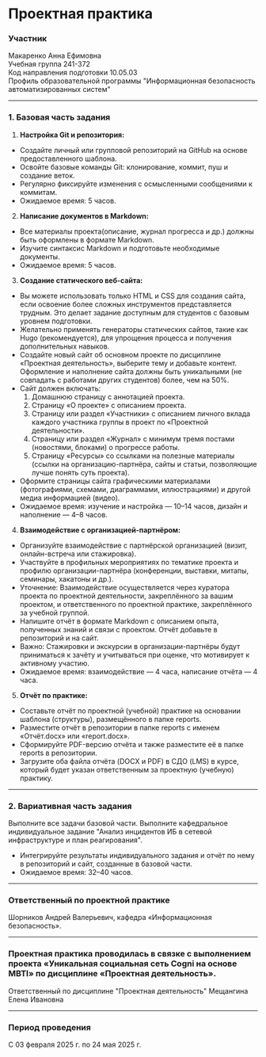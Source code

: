 # Проектная практика
### Участник
Макаренко Анна Ефимовна  
Учебная группа	241-372  
Код направления подготовки 10.05.03            
Профиль образовательной программы "Информационная безопасность автоматизированных систем"
***		
### 1. Базовая часть задания
1. **Настройка Git и репозитория:**
* Создайте личный или групповой репозиторий на GitHub на основе предоставленного шаблона.
* Освойте базовые команды Git: клонирование, коммит, пуш и создание веток.
* Регулярно фиксируйте изменения с осмысленными сообщениями к коммитам.
* Ожидаемое время: 5 часов.
2. **Написание документов в Markdown:**
* Все материалы проекта(описание, журнал прогресса и др.) должны быть оформлены в формате Markdown.
* Изучите синтаксис Markdown и подготовьте необходимые документы.
* Ожидаемое время: 5 часов.
3. **Создание статического веб-сайта:**
* Вы можете использовать только HTML и CSS для создания сайта, если освоение более сложных инструментов представляется трудным. Это делает задание доступным для студентов с базовым уровнем подготовки.
* Желательно применять генераторы статических сайтов, такие как Hugo (рекомендуется), для упрощения процесса и получения дополнительных навыков. 
* Создайте новый сайт об основном проекте по дисциплине «Проектная деятельность», выберите тему и добавьте контент. Оформление и наполнение сайта должны быть уникальными (не совпадать с работами других студентов) более, чем на 50%.
* Сайт должен включать:
  1. Домашнюю страницу с аннотацией проекта.
  1. Страницу «О проекте» с описанием проекта.
  1. Страницу или раздел «Участники» с описанием личного вклада каждого участника группы в проект по «Проектной деятельности».
  1. Страницу или раздел «Журнал» с минимум тремя постами (новостями, блоками) о прогрессе работы.
  1. Страницу «Ресурсы» со ссылками на полезные материалы (ссылки на организацию-партнёра, сайты и статьи, позволяющие лучше понять суть проекта).
* Оформите страницы сайта графическими материалами (фотографиями, схемами, диаграммами, иллюстрациями) и другой медиа информацией (видео).
* Ожидаемое время: изучение и настройка — 10–14 часов, дизайн и наполнение — 4–8 часов.
4. **Взаимодействие с организацией-партнёром:**
* Организуйте взаимодействие с партнёрской организацией (визит, онлайн-встреча или стажировка).
* Участвуйте в профильных мероприятиях по тематике проекта и профилю организации-партнёра (конференции, выставки, митапы, семинары, хакатоны и др.).
* Уточнение: Взаимодействие осуществляется через куратора проекта по проектной деятельности, закреплённого за вашим проектом, и ответственного по проектной практике, закреплённого за учебной группой.
* Напишите отчёт в формате Markdown с описанием опыта, полученных знаний и связи с проектом. Отчёт добавьте в репозиторий и на сайт.
* Важно: Стажировки и экскурсии в организации-партнёры будут приниматься к зачёту и учитываться при оценке, что мотивирует к активному участию.
* Ожидаемое время: взаимодействие — 4 часа, написание отчёта — 4 часа.
5. **Отчёт по практике:**
* Составьте отчёт по проектной (учебной) практике на основании шаблона (структуры), размещённого в папке reports. 
* Разместите отчёт в репозитории в папке reports с именем «Отчёт.docx» или «report.docx».
* Сформируйте PDF-версию отчёта и также разместите её в папке reports в репозитории.
* Загрузите оба файла отчёта (DOCX и PDF) в СДО (LMS) в курсе, который будет указан ответственным за проектную (учебную) практику.
***
### 2. Вариативная часть задания
Выполните все задачи базовой части.
Выполните кафедральное индивидуальное задание "Анализ инцидентов ИБ в сетевой инфраструктуре и план реагирования".
* Интегрируйте результаты индивидуального задания и отчёт по нему в репозиторий и сайт, созданные в базовой части.
* Ожидаемое время: 32–40 часов.
***
### Ответственный по проектной практике
Шорников Андрей Валерьевич, кафедра «Информационная безопасность».
***
### Проектная практика проводилась в связке с выполнением проекта «Уникальная социальная сеть Cogni на основе MBTI» по дисциплине «Проектная деятельность».
Ответственный по дисциплине "Проектная деятельность"
Мещангина Елена Ивановна
***
### Период проведения
С 03 февраля 2025 г. по 24 мая 2025 г.
